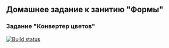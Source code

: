 ## Домашнее задание к занитию "Формы"
### Задание "Конвертер цветов"
[![Build status](https://ci.appveyor.com/api/projects/status/2jix99gc5slo82s8?svg=true)](https://ci.appveyor.com/project/JaneKhris/ra-hw4-hex2rgb)
